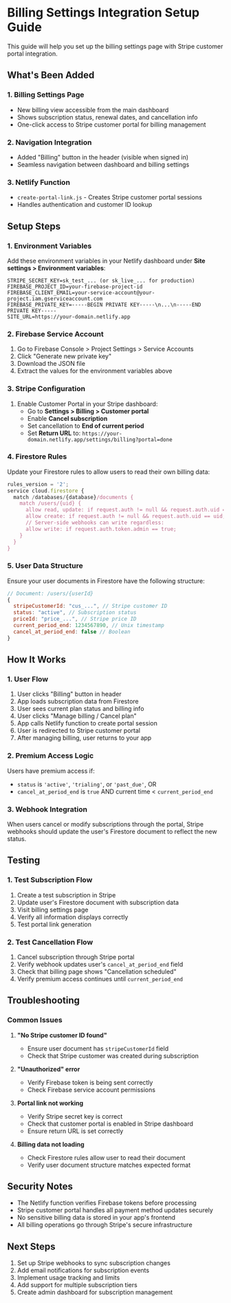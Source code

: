 # Billing Settings Integration Setup Guide

This guide will help you set up the billing settings page with Stripe customer portal integration.

## What's Been Added

### 1. Billing Settings Page
- New billing view accessible from the main dashboard
- Shows subscription status, renewal dates, and cancellation info
- One-click access to Stripe customer portal for billing management

### 2. Navigation Integration
- Added "Billing" button in the header (visible when signed in)
- Seamless navigation between dashboard and billing settings

### 3. Netlify Function
- `create-portal-link.js` - Creates Stripe customer portal sessions
- Handles authentication and customer ID lookup

## Setup Steps

### 1. Environment Variables
Add these environment variables in your Netlify dashboard under **Site settings > Environment variables**:

```
STRIPE_SECRET_KEY=sk_test_... (or sk_live_... for production)
FIREBASE_PROJECT_ID=your-firebase-project-id
FIREBASE_CLIENT_EMAIL=your-service-account@your-project.iam.gserviceaccount.com
FIREBASE_PRIVATE_KEY=-----BEGIN PRIVATE KEY-----\n...\n-----END PRIVATE KEY-----
SITE_URL=https://your-domain.netlify.app
```

### 2. Firebase Service Account
1. Go to Firebase Console > Project Settings > Service Accounts
2. Click "Generate new private key"
3. Download the JSON file
4. Extract the values for the environment variables above

### 3. Stripe Configuration
1. Enable Customer Portal in your Stripe dashboard:
   - Go to **Settings > Billing > Customer portal**
   - Enable **Cancel subscription**
   - Set cancellation to **End of current period**
   - Set **Return URL** to: `https://your-domain.netlify.app/settings/billing?portal=done`

### 4. Firestore Rules
Update your Firestore rules to allow users to read their own billing data:

```javascript
rules_version = '2';
service cloud.firestore {
  match /databases/{database}/documents {
    match /users/{uid} {
      allow read, update: if request.auth != null && request.auth.uid == uid;
      allow create: if request.auth != null && request.auth.uid == uid;
      // Server-side webhooks can write regardless:
      allow write: if request.auth.token.admin == true;
    }
  }
}
```

### 5. User Data Structure
Ensure your user documents in Firestore have the following structure:

```javascript
// Document: /users/{userId}
{
  stripeCustomerId: "cus_...", // Stripe customer ID
  status: "active", // Subscription status
  priceId: "price_...", // Stripe price ID
  current_period_end: 1234567890, // Unix timestamp
  cancel_at_period_end: false // Boolean
}
```

## How It Works

### 1. User Flow
1. User clicks "Billing" button in header
2. App loads subscription data from Firestore
3. User sees current plan status and billing info
4. User clicks "Manage billing / Cancel plan"
5. App calls Netlify function to create portal session
6. User is redirected to Stripe customer portal
7. After managing billing, user returns to your app

### 2. Premium Access Logic
Users have premium access if:
- `status` is `'active'`, `'trialing'`, or `'past_due'`, OR
- `cancel_at_period_end` is `true` AND current time < `current_period_end`

### 3. Webhook Integration
When users cancel or modify subscriptions through the portal, Stripe webhooks should update the user's Firestore document to reflect the new status.

## Testing

### 1. Test Subscription Flow
1. Create a test subscription in Stripe
2. Update user's Firestore document with subscription data
3. Visit billing settings page
4. Verify all information displays correctly
5. Test portal link generation

### 2. Test Cancellation Flow
1. Cancel subscription through Stripe portal
2. Verify webhook updates user's `cancel_at_period_end` field
3. Check that billing page shows "Cancellation scheduled"
4. Verify premium access continues until `current_period_end`

## Troubleshooting

### Common Issues

1. **"No Stripe customer ID found"**
   - Ensure user document has `stripeCustomerId` field
   - Check that Stripe customer was created during subscription

2. **"Unauthorized" error**
   - Verify Firebase token is being sent correctly
   - Check Firebase service account permissions

3. **Portal link not working**
   - Verify Stripe secret key is correct
   - Check that customer portal is enabled in Stripe dashboard
   - Ensure return URL is set correctly

4. **Billing data not loading**
   - Check Firestore rules allow user to read their document
   - Verify user document structure matches expected format

## Security Notes

- The Netlify function verifies Firebase tokens before processing
- Stripe customer portal handles all payment method updates securely
- No sensitive billing data is stored in your app's frontend
- All billing operations go through Stripe's secure infrastructure

## Next Steps

1. Set up Stripe webhooks to sync subscription changes
2. Add email notifications for subscription events
3. Implement usage tracking and limits
4. Add support for multiple subscription tiers
5. Create admin dashboard for subscription management

